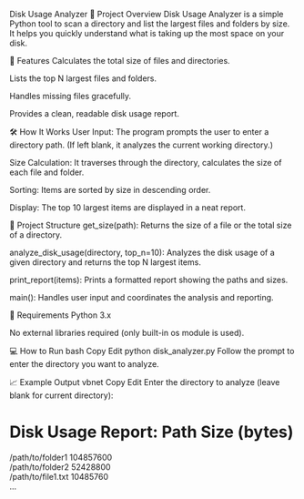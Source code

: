 Disk Usage Analyzer
📄 Project Overview
Disk Usage Analyzer is a simple Python tool to scan a directory and list the largest files and folders by size.
It helps you quickly understand what is taking up the most space on your disk.

🚀 Features
Calculates the total size of files and directories.

Lists the top N largest files and folders.

Handles missing files gracefully.

Provides a clean, readable disk usage report.

🛠️ How It Works
User Input:
The program prompts the user to enter a directory path.
(If left blank, it analyzes the current working directory.)

Size Calculation:
It traverses through the directory, calculates the size of each file and folder.

Sorting:
Items are sorted by size in descending order.

Display:
The top 10 largest items are displayed in a neat report.

📂 Project Structure
get_size(path):
Returns the size of a file or the total size of a directory.

analyze_disk_usage(directory, top_n=10):
Analyzes the disk usage of a given directory and returns the top N largest items.

print_report(items):
Prints a formatted report showing the paths and sizes.

main():
Handles user input and coordinates the analysis and reporting.

🧩 Requirements
Python 3.x

No external libraries required (only built-in os module is used).

💻 How to Run
bash
Copy
Edit
python disk_analyzer.py
Follow the prompt to enter the directory you want to analyze.

📈 Example Output
vbnet
Copy
Edit
Enter the directory to analyze (leave blank for current directory): 

Disk Usage Report:
Path                                               Size (bytes)   
=================================================================
/path/to/folder1                                   104857600     
/path/to/folder2                                   52428800      
/path/to/file1.txt                                 10485760      
...
